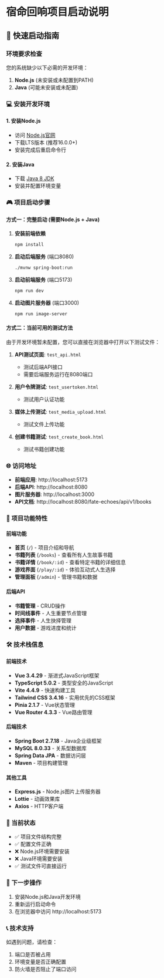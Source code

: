 # 宿命回响项目启动说明

## 🚀 快速启动指南

### 环境要求检查
您的系统缺少以下必需的开发环境：

1. **Node.js** (未安装或未配置到PATH)
2. **Java** (可能未安装或未配置)

### 💻 安装开发环境

#### 1. 安装Node.js
- 访问 [Node.js官网](https://nodejs.org/) 
- 下载LTS版本 (推荐16.0.0+)
- 安装完成后重启命令行

#### 2. 安装Java
- 下载 [Java 8 JDK](https://www.oracle.com/java/technologies/javase-jdk8-downloads.html)
- 安装并配置环境变量

### 🎮 项目启动步骤

#### 方式一：完整启动 (需要Node.js + Java)
1. **安装前端依赖**
   ```bash
   npm install
   ```

2. **启动后端服务** (端口8080)
   ```bash
   ./mvnw spring-boot:run
   ```

3. **启动前端服务** (端口5173)
   ```bash
   npm run dev
   ```

4. **启动图片服务器** (端口3000)
   ```bash
   npm run image-server
   ```

#### 方式二：当前可用的测试方法
由于开发环境暂未配置，您可以直接在浏览器中打开以下测试文件：

1. **API测试页面**: `test_api.html`
   - 测试后端API接口
   - 需要后端服务运行在8080端口

2. **用户令牌测试**: `test_usertoken.html`
   - 测试用户认证功能

3. **媒体上传测试**: `test_media_upload.html`
   - 测试文件上传功能

4. **创建书籍测试**: `test_create_book.html`
   - 测试书籍创建功能

### 🌐 访问地址

- **前端应用**: http://localhost:5173
- **后端API**: http://localhost:8080
- **图片服务器**: http://localhost:3000
- **API文档**: http://localhost:8080/fate-echoes/api/v1/books

### 📱 项目功能特性

#### 前端功能
- **首页** (`/`) - 项目介绍和导航
- **书籍列表** (`/books`) - 查看所有人生故事书籍
- **书籍详情** (`/book/:id`) - 查看特定书籍的详细信息
- **游戏界面** (`/play/:id`) - 体验互动式人生选择
- **管理面板** (`/admin`) - 管理书籍和数据

#### 后端API
- **书籍管理** - CRUD操作
- **时间线事件** - 人生重要节点管理
- **选择事件** - 人生抉择管理  
- **用户数据** - 游戏进度和统计

### 🛠️ 技术栈信息

#### 前端技术
- **Vue 3.4.29** - 渐进式JavaScript框架
- **TypeScript 5.0.2** - 类型安全的JavaScript
- **Vite 4.4.9** - 快速构建工具
- **Tailwind CSS 3.4.16** - 实用优先的CSS框架
- **Pinia 2.1.7** - Vue状态管理
- **Vue Router 4.3.3** - Vue路由管理

#### 后端技术
- **Spring Boot 2.7.18** - Java企业级框架
- **MySQL 8.0.33** - 关系型数据库
- **Spring Data JPA** - 数据访问层
- **Maven** - 项目构建管理

#### 其他工具
- **Express.js** - Node.js图片上传服务器
- **Lottie** - 动画效果库
- **Axios** - HTTP客户端

### 📝 当前状态
- ✅ 项目文件结构完整
- ✅ 配置文件正确
- ❌ Node.js环境需要安装
- ❌ Java环境需要安装
- ✅ 测试文件可直接运行

### 🔧 下一步操作
1. 安装Node.js和Java开发环境
2. 重新运行启动命令
3. 在浏览器中访问 http://localhost:5173

### 📞 技术支持
如遇到问题，请检查：
1. 端口是否被占用
2. 环境变量是否正确配置
3. 防火墙是否阻止了端口访问 